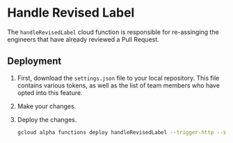 # Handle Revised Label

The `handleRevisedLabel` cloud function is responsible for re-assinging the
engineers that have already reviewed a Pull Request.

## Deployment

1. First, download the `settings.json` file to your local repository. This file
   contains various tokens, as well as the list of team members who have opted
   into this feature.

2. Make your changes.

3. Deploy the changes.

   ```bash
   gcloud alpha functions deploy handleRevisedLabel --trigger-http --stage-bucket team-196819
   ```
